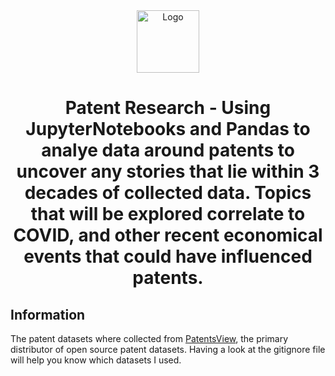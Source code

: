<div align="center">
  <img alt="Logo" src="https://emoral435.github.io/images-repo/patentLOGO.svg" width="100" />
</div>
<h1 align="center">
  Patent Research - Using JupyterNotebooks and Pandas to analye data around patents to uncover any stories that lie within 3 decades of collected data. Topics that will be explored correlate to COVID, and other recent economical events that could have influenced patents.
</h1>

## Information

The patent datasets where collected from [PatentsView](https://patentsview.org/download/data-download-tables), the primary distributor of open source patent datasets. Having a look at the gitignore file will help you know which datasets I used.
